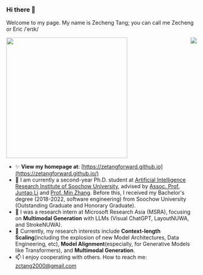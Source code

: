 <!-- <h1 align="center">
  Zecheng Tang (<span style="font-family:KaiTi,楷体;">汤泽成</span>)
</h1> -->


<!-- [![Repo Card](https://github-readme-stats.vercel.app/api/pin/?username=CODINNLG&repo=your-repo-name&theme=your-theme)](https://github.com/your-username/your-repo-name)   -->

<!-- ![CODINNLG's GitHub stats](https://github-readme-stats.vercel.app/api?username=CODINNLG&show_icons=true&theme=highcontrast) -->

### Hi there 👋
Welcome to my page. My name is Zecheng Tang; you can call me Zecheng or Eric /ˈerɪk/

<div align="left">
<img src="https://octodex.github.com/images/justicetocat.jpg" width="320" height="320">
<!--   <img src="https://octodex.github.com/images/daftpunktocat-thomas.gif" width="320" height="320"> -->
<!--   <img src="https://octodex.github.com/images/daftpunktocat-guy.gif" width="320" height="320">  -->
  <a href="https://passer-by.com/" target="_blank"><img align="right" src="https://github-readme-stats.vercel.app/api?username=zetangforward&show_icons=true&theme=highcontrast"/></a>
</div>

- ✨ **View my homepage at**: [https://zetangforward.github.io](https://zetangforward.github.io/)
- 🌱 I am currently a second-year Ph.D. student at [Artificial Intelligence Research Institute of Soochow University](http://scst.suda.edu.cn/_s289/28254/list.psp), advised by [Assoc. Prof. Juntao Li](https://lijuntaopku.github.io/) and [Prof. Min Zhang](https://scholar.google.com/citations?hl=zh-CN&user=CncXH-YAAAAJ). Before this, I received my Bachelor's degree (2018-2022, software engineering) from Soochow University (Outstanding Graduate and Honorary Graduate).
- 👯 I was a research intern at Microsoft Research Asia (MSRA), focusing on **Multimodal Generation** with LLMs (Visual ChatGPT, LayoutNUWA, and StrokeNUWA).
- 🤔 Currently, my research interests include **Context-length Scaling**(including the explosion of new Model Architectures, Data Engineering, etc), **Model Alignment**(especially, for Generative Models like Transformers), and **Multimodal Generation**.
- 📫 I enjoy cooperating with others. How to reach me: [zctang2000@gmail.com](mailto:zctang2000@gmail.com)



<!--
**CODINNLG/CODINNLG** is a ✨ _special_ ✨ repository because its `README.md` (this file) appears on your GitHub profile.

Here are some ideas to get you started:

- 🔭 I’m currently working on ...
- 🌱 I’m currently learning ...
- 👯 I’m looking to collaborate on ...
- 🤔 I’m looking for help with ...
- 💬 Ask me about ...
- 📫 How to reach me: ...
- 😄 Pronouns: ...
- ⚡ Fun fact: ...
-->


